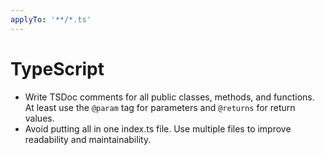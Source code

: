 ```yaml
---
applyTo: '**/*.ts'
---
```


# TypeScript

- Write TSDoc comments for all public classes, methods, and functions. At least use the `@param` tag for parameters and `@returns` for return values.
- Avoid putting all in one index.ts file. Use multiple files to improve readability and maintainability.
